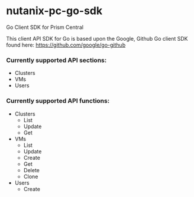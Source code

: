 # nutanix-pc-go-sdk

Go Client SDK for Prism Central

This client API SDK for Go is based upon the Google, Github Go client SDK found here: https://github.com/google/go-github

### Currently supported API sections:
- Clusters
- VMs
- Users

### Currently supported API functions:
- Clusters
  - List
  - Update
  - Get
- VMs
  - List
  - Update
  - Create
  - Get
  - Delete
  - Clone
- Users
  - Create
